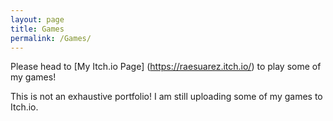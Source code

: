 ```yaml
---
layout: page
title: Games
permalink: /Games/
---
```


Please head to [My Itch.io Page] (https://raesuarez.itch.io/) to play some of my games!

This is not an exhaustive portfolio! I am still uploading some of my games to Itch.io.
